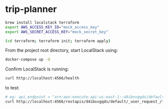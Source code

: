 # trip-planner

```sh
brew install localstack terraform
export AWS_ACCESS_KEY_ID="mock_access_key"
export AWS_SECRET_ACCESS_KEY="mock_secret_key"

(cd terraform; terraform init; terraform apply)
```

From the project root directory, start LocalStack using:
```sh
docker-compose up -d
```

Confirm LocalStack is running:
```sh
curl http://localhost:4566/health
```

to test:
```sh
# eg: api_endpoint = "arn:aws:execute-api:us-east-1::d4ibxvgqds/default/foo"
curl http://localhost:4566/restapis/d4ibxvgqds/default/_user_request_/foo
```
